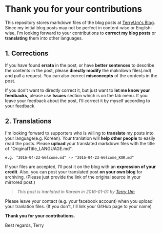 
# Thank you for your contributions

This repository stores markdown files of the blog posts at [TerryUm's Blog](http://terryum.io). Since my initial blog posts may not be perfect in content-wise or English-wise, I'm looking forward to your contributions to **correct my blog posts** or **translating** them into other languages.

## 1. Corrections
If you have found **errata** in the post, or have **better sentences** to describe the contents in the post, please **directly modify** the makrdown files(.md) and pull a request. You can also correct **misconcepts** of the contents in the post. 

If you don't want to directly correct it, but just want to **let me know your feedbacks**, please use **Issues** section which is on the tab menu. If you leave your feedback about the post, I'll correct it by myself according to your feedback.

## 2. Translations
I'm looking forward to supporters who is willing to **translate** my posts into your language(e.g. Korean). Your tranlation will **help other people** to easily read the posts. Please **upload** your translated markdown files with the title of "OriginalTitle_LANGUAGE.md". 

```
e.g. "2016-04-23-Welcome.md" -> "2016-04-23-Welcome_KOR.md"
```

If your files are accepted, I'll post it on the blog with an **expression of your credit**. Also, you can post your translated post **on your own blog** for archiving. (Please just provide the link of the original source in your mirrored post.)

> *This post is tranlated in Korean in 2016-01-01 by [Terry Um](http://facebook.com/terryum)*

Please leave your contact (e.g. your facebook account) when you upload your tranlation files. (If you don't, I'll link your GitHub page to your name)

**Thank you for your contributions.**

Best regards,
Terry
